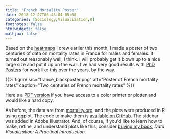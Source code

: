 ```yaml
---
title: "French Mortality Poster"
date: 2018-12-27T06:43:04-05:00
categories: [Sociology,Visualization,R]
footnotes: false
htmlwidgets: false
mathjax: false
---
```



Based on the [heatmaps](https://kieranhealy.org/blog/archives/2018/12/04/heatmaps-of-mortality-rates/) I drew earlier this month, I made a poster of two centuries of data on mortality rates in France for males and females. It turned out reasonably well, I think. I will probably get it blown up to a nice large size and put it up on the wall. I've had very good results with [PhD Posters](https://phdposters.com) for work like this over the years, by the way. 

{{% figure src="france_blackposter.png" alt="Poster of French mortality rates" caption="Two centuries of French mortality rates" %}}

Here's a [PDF version](france_blackposter.pdf) if you have access to a color printer or plotter and would like a hard copy.

As before, the data are from [mortality.org](http://mortality.org), and the plots were produced in R using ggplot. The code to make them is [available on GitHub](https://github.com/kjhealy/lexis_surface). The sidebar was added in Adobe Illustrator. And, of course, if you'd like to learn how to make, refine, and understand plots like this, consider [buying my book](https://www.amazon.com/Data-Visualization-Introduction-Kieran-Healy/dp/0691181624), *Data Visualization: A Practical Introduction*. 


